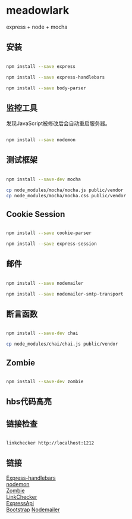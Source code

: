 # meadowlark
express + node + mocha

## 安装
```bash

npm install --save express 

npm install --save express-handlebars

npm install --save body-parser

```

## 监控工具
发现JavaScript被修改后会自动重启服务器。
```bash

npm install --save nodemon

```

## 测试框架 
```bash

npm install --save-dev mocha

cp node_modules/mocha/mocha.js public/vendor
cp node_modules/mocha/mocha.css public/vendor

```

## Cookie Session
```bash

npm install --save cookie-parser

npm install --save express-session

```

## 邮件
```bash

npm install --save nodemailer

npm install --save nodemailer-smtp-transport

```

## 断言函数
```bash

npm install --save-dev chai

cp node_modules/chai/chai.js public/vendor

```
## Zombie
```bash

npm install --save-dev zombie

```

## hbs代码高亮

## 链接检查
```bash

linkchecker http://localhost:1212

```

## 链接
[Express-handlebars](https://github.com/ericf/express-handlebars) </br>
[nodemon](https://npmjs.org/package/nodemon) </br>
[Zombie](http://zombie.js.org/)</br>
[LinkChecker](https://github.com/wummel/linkchecker)</br>
[ExpressApi](http://expressjs.com/en/api.html)</br>
[Bootstrap](http://getbootstrap.com)
[Nodemailer](https://npmjs.org/package/nodemailer)